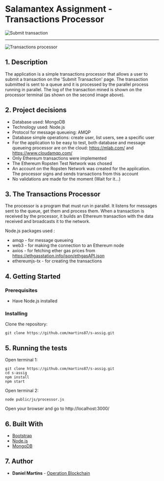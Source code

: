 
# Salamantex Assignment - Transactions Processor

![Submit transaction](https://i.imgur.com/szSgGtq.png)

---

![Transactions processor](https://i.imgur.com/u24sax0.png)

## 1. Description

The application is a simple transactions processor that allows a user to submit a transaction on the 'Submit Transaction' page. The transaction submitted is sent to a queue and it is processed by the parallel process running in parallel. The log of the transaction mined is shown on the processor terminal (as shown on the second image above).

## 2. Project decisions

* Database used: MongoDB
* Technology used: Node.js
* Protocol for message queueing: AMQP
* Database simple operations: create user, list users, see a specific user
* For the application to be easy to test, both database and message queueing processor are on the cloud: https://mlab.com/ and https://www.cloudamqp.com/
* Only Ethereum transactions were implemented
* The Ethereum Ropsten Test Network was chosed
* An account on the Ropsten Network was created for the application. The processor signs and sends transactions from this account
* No validations are made for the moment (Wait for it...)

## 3. The Transactions Processor

The processor is a program that must run in parallel. It listens for messages sent to the queue, get them and process them.
When a transaction is received by the processor, it builds an Ethereum transaction with the data received and broadcasts it to the network.

Node.js packages used :
* amqp - for message queueing
* web3 - for making the connection to an Ethereum node
* axios - for fetching ether gas prices from https://ethgasstation.info/json/ethgasAPI.json
* ethereumjs-tx - for creating the transactions

## 4. Getting Started

### Prerequisites

* Have Node.js installed

### Installing

Clone the repository:
```
git clone https://github.com/martins87/s-assig.git
```

## 5. Running the tests

Open terminal 1:

```
git clone https://github.com/martins87/s-assig.git
cd s-assig
npm install
npm start
```

Open terminal 2:

```
node public/js/processor.js
```

Open your browser and go to http://localhost:3000/

## 6. Built With

* [Bootstrap](https://getbootstrap.com/)
* [Node.js](https://nodejs.org/)
* [MongoDB](https://www.mongodb.com/)

## 7. Author

* **Daniel Martins** - [Operation Blockchain](https://www.operationblockchain.org/)
